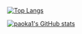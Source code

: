 [![Top Langs](https://github-readme-stats.vercel.app/api/top-langs/?username=paoka1&layout=compact&theme=algolia&exclude_repo=paoka1.github.io)](https://github.com/anuraghazra/github-readme-stats)

[![paoka1's GitHub stats](https://github-readme-stats.vercel.app/api?username=paoka1&show_icons=true&theme=algolia)](https://github.com/anuraghazra/github-readme-stats)
